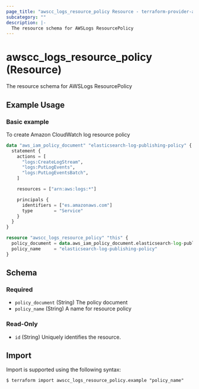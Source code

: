 ```yaml
---
page_title: "awscc_logs_resource_policy Resource - terraform-provider-awscc"
subcategory: ""
description: |-
  The resource schema for AWSLogs ResourcePolicy
---
```


# awscc_logs_resource_policy (Resource)

The resource schema for AWSLogs ResourcePolicy

## Example Usage

### Basic example
To create Amazon CloudWatch log resource policy
```terraform
data "aws_iam_policy_document" "elasticsearch-log-publishing-policy" {
  statement {
    actions = [
      "logs:CreateLogStream",
      "logs:PutLogEvents",
      "logs:PutLogEventsBatch",
    ]

    resources = ["arn:aws:logs:*"]

    principals {
      identifiers = ["es.amazonaws.com"]
      type        = "Service"
    }
  }
}

resource "awscc_logs_resource_policy" "this" {
  policy_document = data.aws_iam_policy_document.elasticsearch-log-publishing-policy.json
  policy_name     = "elasticsearch-log-publishing-policy"
}
```

<!-- schema generated by tfplugindocs -->
## Schema

### Required

- `policy_document` (String) The policy document
- `policy_name` (String) A name for resource policy

### Read-Only

- `id` (String) Uniquely identifies the resource.

## Import

Import is supported using the following syntax:

```shell
$ terraform import awscc_logs_resource_policy.example "policy_name"
```